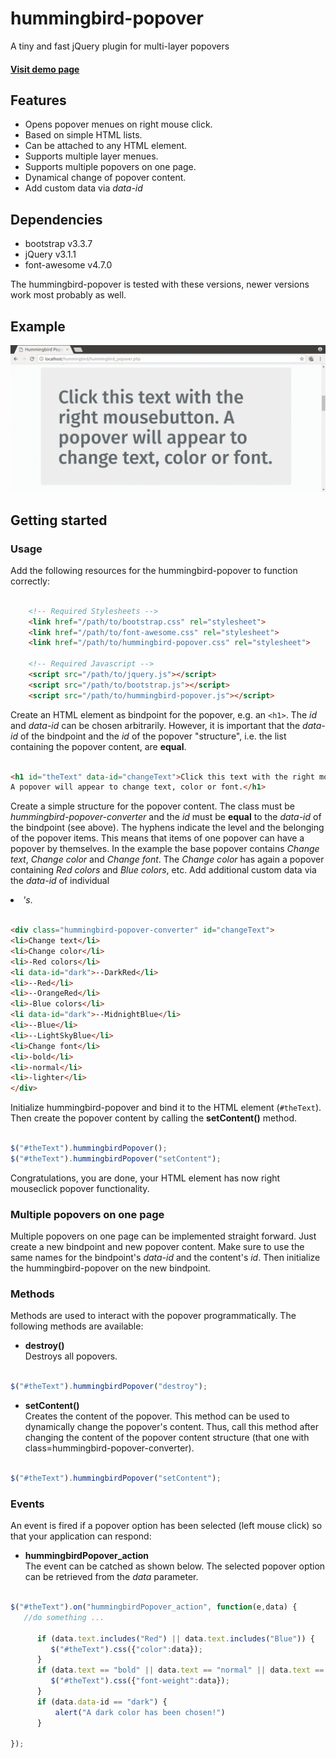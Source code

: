 # hummingbird-popover

A tiny and fast jQuery plugin for multi-layer popovers

#### [Visit demo page ](https://hummingbird-dev.000webhostapp.com/hummingbird-popover)

## Features

- Opens popover menues on right mouse click.
- Based on simple HTML lists.
- Can be attached to any HTML element.
- Supports multiple layer menues.
- Supports multiple popovers on one page.
- Dynamical change of popover content.
- Add custom data via *data-id*

## Dependencies

- bootstrap v3.3.7
- jQuery v3.1.1 
- font-awesome v4.7.0 

The hummingbird-popover is tested with these versions, newer versions work most probably as well.

## Example 

![alt text](./popover_example_anim.gif "hummingbird-popover example animation")


## Getting started
### Usage

Add the following resources for the hummingbird-popover to function correctly:

```html
	
    <!-- Required Stylesheets -->
    <link href="/path/to/bootstrap.css" rel="stylesheet">
    <link href="/path/to/font-awesome.css" rel="stylesheet">
    <link href="/path/to/hummingbird-popover.css" rel="stylesheet">

    <!-- Required Javascript -->
    <script src="/path/to/jquery.js"></script>
    <script src="/path/to/bootstrap.js"></script>
    <script src="/path/to/hummingbird-popover.js"></script>

```

Create an HTML element as bindpoint for the popover, e.g. an
`<h1>`. The *id* and *data-id* can be chosen
arbitrarily. However, it is important that the *data-id* of the bindpoint and the
*id* of the popover "structure", i.e. the list containing the
popover content, are **equal**.

``` html

<h1 id="theText" data-id="changeText">Click this text with the right mousebutton. 
A popover will appear to change text, color or font.</h1>

```

Create a simple structure for the popover content. The class must be
*hummingbird-popover-converter* and the *id* must be
**equal** to the *data-id* of the bindpoint (see above). The
hyphens indicate the level and the belonging of the popover
items. This means that items of one popover can have a popover by
themselves. In the example the base popover contains *Change
text*, *Change color* and *Change font*.  The *Change
color* has again a popover containing *Red colors* and *Blue
colors*, etc. Add additional custom data via the *data-id* of individual *<li>'s*.

``` html

<div class="hummingbird-popover-converter" id="changeText">
<li>Change text</li>
<li>Change color</li>
<li>-Red colors</li>
<li data-id="dark">--DarkRed</li>
<li>--Red</li>
<li>--OrangeRed</li>
<li>-Blue colors</li>
<li data-id="dark">--MidnightBlue</li>
<li>--Blue</li>
<li>--LightSkyBlue</li>
<li>Change font</li>
<li>-bold</li>
<li>-normal</li>
<li>-lighter</li>
</div>

```

Initialize hummingbird-popover and bind it to the HTML element
(`#theText`). Then create the popover content by calling the
**setContent()** method.

``` javascript

$("#theText").hummingbirdPopover();
$("#theText").hummingbirdPopover("setContent");

```

Congratulations, you are done, your HTML element has now right mouseclick popover functionality.


### Multiple popovers on one page

Multiple popovers on one page can be implemented straight forward. Just create a new bindpoint
and new popover content. Make sure to use the same names for the bindpoint's *data-id* and the
content's *id*. Then initialize the hummingbird-popover on the new bindpoint.


### Methods

Methods are used to interact with the popover programmatically. The following methods are available:
- **destroy()**<br>
Destroys all popovers.

``` javascript

$("#theText").hummingbirdPopover("destroy");

```
- **setContent()**<br> Creates the content of the popover. This method
can be used to dynamically change the popover's content. Thus, call
this method after changing the content of the popover content
structure (that one with class=hummingbird-popover-converter).

``` javascript

$("#theText").hummingbirdPopover("setContent");

```

### Events

An event is fired if a popover option has been selected (left mouse click) so that your application can respond:

- **hummingbirdPopover_action**<br>
The event can be catched as shown below. The selected popover option can be retrieved from the *data* parameter.


``` javascript

$("#theText").on("hummingbirdPopover_action", function(e,data) {
   //do something ...

      if (data.text.includes("Red") || data.text.includes("Blue")) {
         $("#theText").css({"color":data});
      }
      if (data.text == "bold" || data.text == "normal" || data.text == "lighter") {
         $("#theText").css({"font-weight":data});
      }
	  if (data.data-id == "dark") {
		  alert("A dark color has been chosen!")
	  }

});

```






















